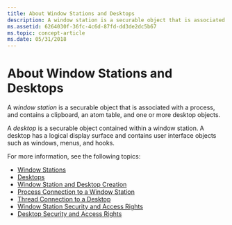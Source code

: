 ```yaml
---
title: About Window Stations and Desktops
description: A window station is a securable object that is associated with a process, and contains a clipboard, an atom table, and one or more desktop objects.
ms.assetid: 6264030f-36fc-4c6d-87fd-dd3de2dc5b67
ms.topic: concept-article
ms.date: 05/31/2018
---
```


# About Window Stations and Desktops

A *window station* is a securable object that is associated with a process, and contains a clipboard, an atom table, and one or more desktop objects.

A *desktop* is a securable object contained within a window station. A desktop has a logical display surface and contains user interface objects such as windows, menus, and hooks.

For more information, see the following topics:

-   [Window Stations](window-stations.md)
-   [Desktops](desktops.md)
-   [Window Station and Desktop Creation](window-station-and-desktop-creation.md)
-   [Process Connection to a Window Station](process-connection-to-a-window-station.md)
-   [Thread Connection to a Desktop](thread-connection-to-a-desktop.md)
-   [Window Station Security and Access Rights](window-station-security-and-access-rights.md)
-   [Desktop Security and Access Rights](desktop-security-and-access-rights.md)

 

 




